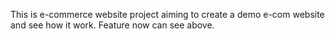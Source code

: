 This is e-commerce website project aiming to create a demo e-com website and see how it work. Feature now can see above.
